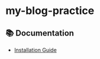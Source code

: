 # my-blog-practice

## 📚 Documentation

- [Installation Guide](https://github.com/zaheer037/my-blog-practice/wiki/Installation)
